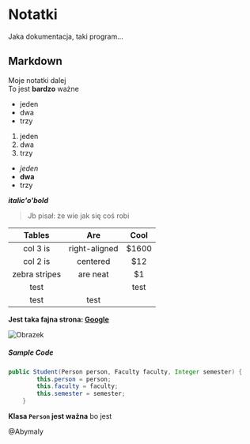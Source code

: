 # Notatki 
Jaka dokumentacja, taki program...
## Markdown 
Moje notatki dalej  
To jest **bardzo** ważne
+ jeden  
+ dwa
+ trzy

1. jeden
2. dwa
3. trzy

+ *jeden* 
+ **dwa**
+ trzy

__*italic'o'bold*__

> Jb pisał: że wie jak się coś robi


| Tables        | Are           | Cool  |
| :-------------: |:-------------:| :-----:|
| col 3 is      | right-aligned | $1600 |
| col 2 is      | centered      |   $12 |
| zebra stripes | are neat      |    $1 |
|test ||test
|test|test

**Jest taka fajna strona: [Google](http//google.com)**

![Obrazek](https://static.pexels.com/photos/126407/pexels-photo-126407.jpeg)

##### Sample Code
``` JAVA
public Student(Person person, Faculty faculty, Integer semester) {
        this.person = person;
        this.faculty = faculty;
        this.semester = semester;
    }
```

**Klasa `Person` jest ważna** bo jest

@Abymaly
